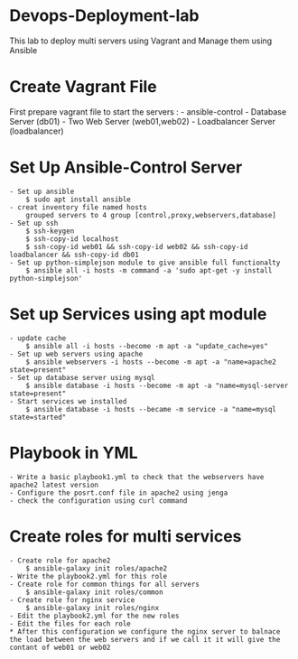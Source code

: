# Devops-Deployment-lab
This lab to deploy multi servers using Vagrant and Manage them using Ansible

# Create Vagrant File
First prepare vagrant file to start the servers :
    - ansible-control
    - Database Server (db01)
    - Two Web Server (web01,web02)
    - Loadbalancer Server (loadbalancer) 

# Set Up Ansible-Control Server
    - Set up ansible 
        $ sudo apt install ansible 
    - creat inventory file named hosts 
        grouped servers to 4 group [control,proxy,webservers,database]
    - Set up ssh 
        $ ssh-keygen
        $ ssh-copy-id localhost
        $ ssh-copy-id web01 && ssh-copy-id web02 && ssh-copy-id loadbalancer && ssh-copy-id db01
    - Set up python-simplejson module to give ansible full functionalty 
        $ ansible all -i hosts -m command -a 'sudo apt-get -y install python-simplejson'

# Set up Services using apt module 
    - update cache 
        $ ansible all -i hosts --become -m apt -a "update_cache=yes"
    - Set up web servers using apache
        $ ansible webservers -i hosts --become -m apt -a "name=apache2 state=present"
    - Set up database server using mysql 
        $ ansible database -i hosts --become -m apt -a "name=mysql-server state=present"
    - Start services we installed 
        $ ansible database -i hosts --became -m service -a "name=mysql state=started"

# Playbook in YML
    - Write a basic playbook1.yml to check that the webservers have apache2 latest version 
    - Configure the posrt.conf file in apache2 using jenga 
    - check the configuration using curl command 

# Create roles for multi services 
    - Create role for apache2
        $ ansible-galaxy init roles/apache2
    - Write the playbook2.yml for this role
    - Create role for common things for all servers
        $ ansible-galaxy init roles/common
    - Create role for nginx service
        $ ansible-galaxy init roles/nginx
    - Edit the playbook2.yml for the new roles 
    - Edit the files for each role 
    * After this configuration we configure the nginx server to balnace the load between the web servers and if we call it it will give the contant of web01 or web02

